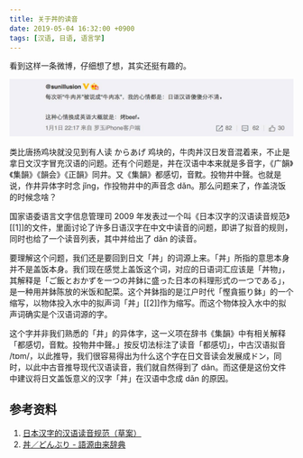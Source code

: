 ```yaml
---
title: 关于丼的读音
date: 2019-05-04 16:32:00 +0900
tags: [汉语, 日语, 语言学]
---
```


看到这样一条微博，仔细想了想，其实还挺有趣的。

![Weibo Donburi](/assets/images/donburi-weibo.png)

类比唐扬鸡块就没见到有人读 からあげ 鸡块的，牛肉丼汉日发音混着来，不止是拿日文汉字冒充汉语的问题。还有个问题是，丼在汉语中本来就是多音字，《广韻》《集韻》《韻会》《正韻》同井。又《集韻》都感切，音黕。投物井中聲。也就是说，作井异体字时念 jǐng，作投物井中的声音念 dǎn。那么问题来了，作盖浇饭的时候念啥？

国家语委语言文字信息管理司 2009 年发表过一个叫《日本汉字的汉语读音规范》[[1]]的文件，里面讨论了许多日语汉字在中文中读音的问题，即讲了拟音的规则，同时也给了一个读音列表，其中丼给出了 dǎn 的读音。

要理解这个问题，我们还是要回到日文「丼」的词源上来。「丼」所指的意思本身并不是盖饭本身。我们现在感觉上盖饭这个词，对应的日语词汇应该是「丼物」，其解释是「ご飯とおかずを一つの丼鉢に盛った日本の料理形式の一つである」，是一种用丼鉢陈放的米饭和配菜。这个丼鉢指的是江户时代「慳貪振り鉢」的一个缩写，以物体投入水中的拟声词「丼」[[2]]作为缩写。而这个物体投入水中的拟声词确实是个汉语词源的字。

这个字并非我们熟悉的「井」的异体字，这一义项在辞书《集韻》中有相关解释「都感切，音黕。投物井中聲。」按反切法标注了读音「都感切」，中古汉语拟音 /tɒm/，以此推导，我们很容易得出为什么这个字在日文音读会发展成ドン，同时，以此中古音推导现代汉语读音，我们就自然得到了 dǎn。而这便是这份文件中建议将日文盖饭意义的汉字「丼」在汉语中念成 dǎn 的原因。

## 参考资料
1. [日本汉字的汉语读音规范（草案）](http://www.moe.gov.cn/ewebeditor/uploadfile/2015/01/13/20150113090951346.pdf)
2. [丼／どんぶり - 語源由来辞典](http://gogen-allguide.com/to/donburi.html)
